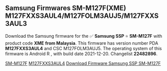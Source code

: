 <h2>Samsung Firmwares SM-M127F(XME) M127FXXS3AUL4/M127FOLM3AUJ5/M127FXXS3AUL3</h2>
Download the Samsung firmware for the ✅ <strong>Samsung SSP </strong> ⭐ <strong>SM-M127F</strong> with product code <strong>XME</strong> <strong> from Malaysia</strong>. This firmware has version number PDA <strong>M127FXXS3AUL4</strong> and CSC M127FOLM3AUJ5. The operating system of this firmware is Android R , with build date 2021-12-20. Changelist <strong>22482896</strong>.

[SM-M127F](https://samfirm.shop/samsung/model/SM-M127F)
[M127FXXS3AUL4](https://samfirm.shop/samsung/pda/M127FXXS3AUL4)
[Download Firmware Samsung SSP SM-M127F](https://samfirm.shop/samsung/firmware/483926)
